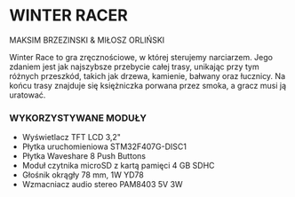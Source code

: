 # WINTER RACER
MAKSIM BRZEZINSKI & MIŁOSZ ORLIŃSKI

Winter Race to gra zręcznościowe, w której sterujemy narciarzem. Jego zdaniem jest jak najszybsze przebycie całej trasy, 
unikając przy tym różnych przeszkód, takich jak drzewa, kamienie, bałwany oraz łucznicy. Na końcu trasy znajduje się 
księżniczka porwana przez smoka, a gracz musi ją uratować.

### WYKORZYSTYWANE MODUŁY
* Wyświetlacz TFT LCD 3,2"
* Płytka uruchomieniowa STM32F407G-DISC1
* Płytka Waveshare 8 Push Buttons
* Moduł czytnika microSD z kartą pamięci 4 GB SDHC
* Głośnik okrągły 78 mm, 1W YD78
* Wzmacniacz audio stereo PAM8403 5V 3W
